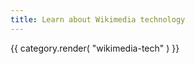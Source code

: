 ```yaml
---
title: Learn about Wikimedia technology
---
```

{{ category.render( "wikimedia-tech" ) }}

<!--TODO: determine which other software we want to list here and add yaml docs -->

